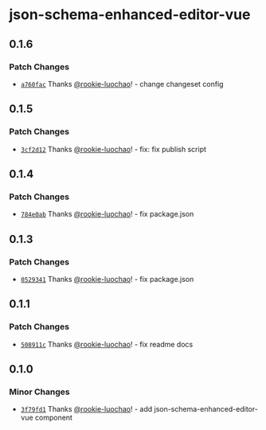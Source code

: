 # json-schema-enhanced-editor-vue

## 0.1.6

### Patch Changes

- [`a760fac`](https://github.com/rookie-luochao/json-schema-editor/commit/a760fac537cda119a58805817231d58655db5f9d) Thanks [@rookie-luochao](https://github.com/rookie-luochao)! - change changeset config

## 0.1.5

### Patch Changes

- [`3cf2d12`](https://github.com/rookie-luochao/json-schema-editor/commit/3cf2d12afb85c34c5ee4f6eb3d89f33140c78292) Thanks [@rookie-luochao](https://github.com/rookie-luochao)! - fix: fix publish script

## 0.1.4

### Patch Changes

- [`784e0ab`](https://github.com/rookie-luochao/json-schema-editor/commit/784e0ab2a69ad6652cf5119b5fac77fc8e87663e) Thanks [@rookie-luochao](https://github.com/rookie-luochao)! - fix package.json

## 0.1.3

### Patch Changes

- [`0529341`](https://github.com/rookie-luochao/json-schema-editor/commit/0529341f5f93bbf972509718ad8f4eff1ed1baa9) Thanks [@rookie-luochao](https://github.com/rookie-luochao)! - fix package.json

## 0.1.1

### Patch Changes

- [`508911c`](https://github.com/rookie-luochao/json-schema-editor/commit/508911c7f22e676e98400d606a1cdaa5933a15da) Thanks [@rookie-luochao](https://github.com/rookie-luochao)! - fix readme docs

## 0.1.0

### Minor Changes

- [`3f79fd1`](https://github.com/rookie-luochao/json-schema-editor/commit/3f79fd16b57c48daeedbf5add5382a6abcb48afb) Thanks [@rookie-luochao](https://github.com/rookie-luochao)! - add json-schema-enhanced-editor-vue component
